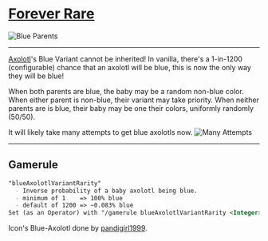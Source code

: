 # [Forever Rare](https://modrinth.com/mod/bleu/version/1.1.1_1.21.2-1.21.5)
![Blue Parents](https://cdn.modrinth.com/data/pCJ7Lggk/images/9c3bb00460d56a69ad464c45a58f72f289262979.png)

---

[Axolotl](https://minecraft.wiki/w/Axolotl)'s Blue Variant cannot be inherited! In vanilla, there's a 1-in-1200 (configurable) chance that an axolotl will be blue, this is now the only way they will be blue!

When both parents are blue, the baby may be a random non-blue color.
When either parent is non-blue, their variant may take priority.
When neither parents are is blue, their baby may be one their colors, uniformly randomly (50/50).

It will likely take many attempts to get blue axolotls now.
![Many Attempts](https://cdn.modrinth.com/data/pCJ7Lggk/images/4ac5b7d53484957d4a0823d91201692935ad7127.png)

---

## Gamerule
```md
"blueAxolotlVariantRarity"
  - Inverse probability of a baby axolotl being blue.
  - minimum of 1    => 100% blue
  - default of 1200 => ~0.083% blue
Set (as an Operator) with "/gamerule blueAxolotlVariantRarity <Integer>".
```

Icon's Blue-Axolotl done by [pandigirl1999](# "They lack socials to link to.").